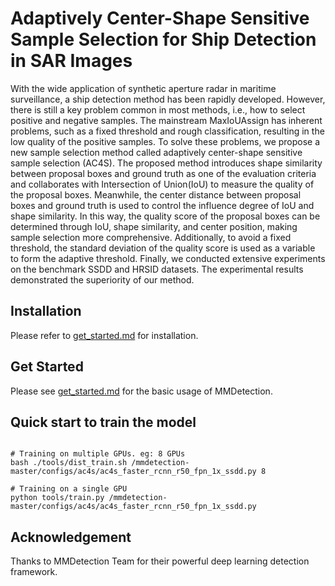 # Adaptively Center-Shape Sensitive Sample Selection for Ship Detection in SAR Images

With the wide application of synthetic aperture radar in maritime surveillance, a ship detection method has been rapidly developed. However, there is still a key problem common in most methods, i.e., how to select positive and negative samples. The mainstream MaxIoUAssign has inherent problems, such as a fixed threshold and rough classification, resulting in the low quality of the positive samples. To solve these problems, we propose a new sample selection method called adaptively center-shape sensitive sample selection (AC4S). The proposed method introduces shape similarity between proposal boxes and ground truth as one of the evaluation criteria and collaborates with Intersection of Union(IoU) to measure the quality of the proposal boxes. Meanwhile, the center distance between proposal boxes and ground truth is used to control the influence degree of IoU and shape similarity. In this way, the quality score of the proposal boxes can be determined through IoU, shape similarity, and center position, making sample selection more comprehensive. Additionally, to avoid a fixed threshold, the standard deviation of the quality score is used as a variable to form the adaptive threshold. Finally, we conducted extensive experiments on the benchmark SSDD and HRSID datasets. The experimental results demonstrated the superiority of our method.


## Installation

Please refer to [get_started.md](docs/get_started.md) for installation.

## Get Started

Please see [get_started.md](docs/get_started.md) for the basic usage of MMDetection.

## Quick start to train the model

```

# Training on multiple GPUs. eg: 8 GPUs
bash ./tools/dist_train.sh /mmdetection-master/configs/ac4s/ac4s_faster_rcnn_r50_fpn_1x_ssdd.py 8

# Training on a single GPU
python tools/train.py /mmdetection-master/configs/ac4s/ac4s_faster_rcnn_r50_fpn_1x_ssdd.py

```

## Acknowledgement

Thanks to MMDetection Team for their powerful deep learning detection framework.


